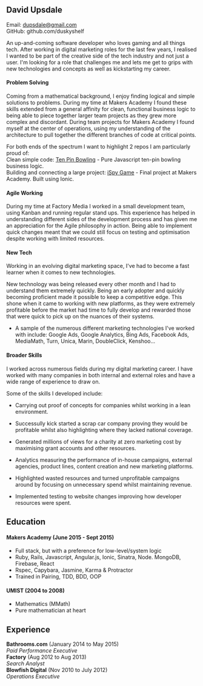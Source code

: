 ## David Upsdale

Email: dupsdale@gmail.com  
GitHub: github.com/duskyshelf

An up-and-coming software developer who loves gaming and all things tech. After working in digital marketing roles for the last few years, I realised I wanted to be part of the creative side of the tech industry and not just a user. I'm looking for a role that challenges me and lets me get to grips with new technologies and concepts as well as kickstarting my career.

#### Problem Solving

Coming from a mathematical background, I enjoy finding logical and simple solutions to problems. During my time at Makers Academy I found these skills extended from a general affinity for clean, functional business logic to being able to piece together larger team projects as they grew more complex and discordant. During team projects for Makers Academy I found myself at the center of operations, using my understanding of the architecture to pull together the different branches of code at critical points.

For both ends of the spectrum I want to highlight 2 repos I am particularly proud of:  
Clean simple code: [Ten Pin Bowling](https://github.com/duskyshelf/bowling-challenge) - Pure Javascript ten-pin bowling business logic.    
Building and connecting a large project: [iSpy Game](https://github.com/duskyshelf/ispy-game) - Final project at Makers Academy. Built using Ionic.  

#### Agile Working

During my time at Factory Media I worked in a small development team, using Kanban and running regular stand ups. This experience has helped in understanding different sides of the development process and has given me an appreciation for the Agile philosophy in action. Being able to implement quick changes meant that we could still focus on testing and optimisation despite working with limited resources.

#### New Tech

Working in an evolving digital marketing space, I've had to become a fast learner when it comes to new technologies.

New technology was being released every other month and I had to understand them extremely quickly. Being an early adopter and quickly becoming proficient made it possible to keep a competitive edge. This shone when it came to working with new platforms, as they were extremely profitable before the market had time to fully develop and rewarded those that were quick to pick up on the nuances of their systems.

- A sample of the numerous different marketing technologies I've worked with include: Google Ads, Google Analytics,
 Bing Ads, Facebook Ads, MediaMath, Turn, Unica, Marin, DoubleClick, Kenshoo...  

#### Broader Skills

I worked across numerous fields during my digital marketing career. I have worked with many companies in both internal and external roles and have a wide range of experience to draw on.

Some of the skills I developed include:
- Carrying out proof of concepts for companies whilst working in a lean environment.
 - Successully kick started a scrap car company proving they would be profitable whilst also highlighting where they lacked national coverage.
 - Generated millions of views for a charity at zero marketing cost by maximising grant accounts and other resources.

- Analytics measuring the performance of in-house campaigns, external agencies, product lines, content creation and new marketing platforms.
 - Highlighted wasted resources and turned unprofitable campaigns around by focusing on unnecessary spend whilst maintaining revenue.
 - Implemented testing to website changes improving how developer resources were spent.

## Education

#### Makers Academy (June 2015 - Sept 2015)

- Full stack, but with a preference for low-level/system logic
- Ruby, Rails, Javascript, Angular.js, Ionic, Sinatra, Node. MongoDB, Firebase, React
- Rspec, Capybara, Jasmine, Karma & Protractor
- Trained in Pairing, TDD, BDD, OOP

#### UMIST (2004 to 2008)

- Mathematics (MMath)
- Pure mathematician at heart

## Experience

**Bathrooms.com** (January 2014 to May 2015)  
*Paid Performance Executive*  
**Factory** (Aug 2012 to Aug 2013)  
*Search Analyst*  
**Blowfish Digital** (Nov 2010 to July 2012)  
*Operations Executive*  
